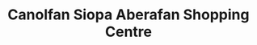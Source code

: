 ---
title: "Canolfan Siopa Aberafan Shopping Centre"
url: /cas-talbot-port-talbot/canolfan-siopa-aberafan-shopping-centre/
shop: mall
---